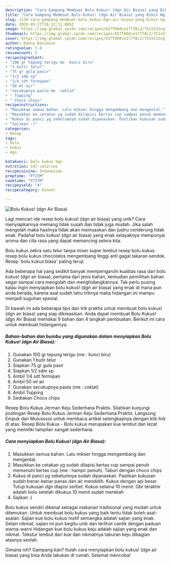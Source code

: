 ```yaml
---
description: "Cara Gampang Membuat Bolu Kukus! (dgn Air Biasa) yang Bikin Ngiler"
title: "Cara Gampang Membuat Bolu Kukus! (dgn Air Biasa) yang Bikin Ngiler"
slug: 1130-cara-gampang-membuat-bolu-kukus-dgn-air-biasa-yang-bikin-ngiler
date: 2020-05-27T16:12:11.805Z
image: https://img-global.cpcdn.com/recipes/b57f60dce177f8c2/751x532cq70/bolu-kukus-dgn-air-biasa-foto-resep-utama.jpg
thumbnail: https://img-global.cpcdn.com/recipes/b57f60dce177f8c2/751x532cq70/bolu-kukus-dgn-air-biasa-foto-resep-utama.jpg
cover: https://img-global.cpcdn.com/recipes/b57f60dce177f8c2/751x532cq70/bolu-kukus-dgn-air-biasa-foto-resep-utama.jpg
author: Danny Davidson
ratingvalue: 3.8
reviewcount: 5
recipeingredient:
- "100 gr tepung terigu me  kunci biru"
- "1 butir telur"
- "75 gr gula pasir"
- "1/2 sdm sp"
- "1/4 sdt fermipan"
- "50 ml air"
- "secukupnya pasta me  coklat"
- " Topping"
- " Choco chips"
recipeinstructions:
- "Masukkan semua bahan. Lalu mikser hingga mengembang dan mengental."
- "Masukkan ke cetakan yg sudah dilapisi kertas cup sampai penuh memenuhi kertas cup (me : hampir penuh). Taburi dengan choco chips"
- "Kukus di panci yg sebelumnya sudah dipanaskan. Pastikan kukusan sudah benar-benar panas dan air mendidih. Kukus dengan api besar. Tutup kukusan dgn dlapisi serbet. Kukus selama 10 menit. Gbr terakhir adalah bolu setelah dikukus 10 menit sudah merekah"
- "Sajikan :)"
categories:
- Resep
tags:
- bolu
- kukus
- dgn

katakunci: bolu kukus dgn 
nutrition: 147 calories
recipecuisine: Indonesian
preptime: "PT15M"
cooktime: "PT37M"
recipeyield: "4"
recipecategory: Dinner

---
```



![Bolu Kukus! (dgn Air Biasa)](https://img-global.cpcdn.com/recipes/b57f60dce177f8c2/751x532cq70/bolu-kukus-dgn-air-biasa-foto-resep-utama.jpg)

Lagi mencari ide resep bolu kukus! (dgn air biasa) yang unik? Cara menyiapkannya memang tidak susah dan tidak juga mudah. Jika salah mengolah maka hasilnya tidak akan memuaskan dan justru cenderung tidak enak. Padahal bolu kukus! (dgn air biasa) yang enak selayaknya mempunyai aroma dan cita rasa yang dapat memancing selera kita.

Bolu kukus zebra satu telur tanpa mixer super lembut resep bolu kukus. resep bolu kukus chocolatos mengembang tinggi anti gagal takaran sendok. Resep &#39;bolu kukus biasa&#39; paling teruji.

Ada beberapa hal yang sedikit banyak mempengaruhi kualitas rasa dari bolu kukus! (dgn air biasa), pertama dari jenis bahan, kemudian pemilihan bahan segar sampai cara mengolah dan menghidangkannya. Tak perlu pusing kalau ingin menyiapkan bolu kukus! (dgn air biasa) yang enak di mana pun anda berada, karena asal sudah tahu triknya maka hidangan ini mampu menjadi suguhan spesial.


Di bawah ini ada beberapa tips dan trik praktis untuk membuat bolu kukus! (dgn air biasa) yang siap dikreasikan. Anda dapat membuat Bolu Kukus! (dgn Air Biasa) memakai 9 bahan dan 4 langkah pembuatan. Berikut ini cara untuk membuat hidangannya.

<!--inarticleads1-->

##### Bahan-bahan dan bumbu yang digunakan dalam menyiapkan Bolu Kukus! (dgn Air Biasa):

1. Gunakan 100 gr tepung terigu (me : kunci biru)
1. Gunakan 1 butir telur
1. Siapkan 75 gr gula pasir
1. Siapkan 1/2 sdm sp
1. Ambil 1/4 sdt fermipan
1. Ambil 50 ml air
1. Gunakan secukupnya pasta (me : coklat)
1. Ambil  Topping
1. Sediakan  Choco chips


Resep Bolu Kukus Jerman Keju Sederhana Praktis. Silahkan kunjungi postingan Resep Bolu Kukus Jerman Keju Sederhana Praktis. Langsung Empuk dan Mulusssss untuk membaca artikel selengkapnya dengan klik link di atas. Resep Bolu Kukus - Bolu kukus merupakan kue lembut dan lezat yang memiliki tampilan sangat sederhana. 

<!--inarticleads2-->

##### Cara menyiapkan Bolu Kukus! (dgn Air Biasa):

1. Masukkan semua bahan. Lalu mikser hingga mengembang dan mengental.
1. Masukkan ke cetakan yg sudah dilapisi kertas cup sampai penuh memenuhi kertas cup (me : hampir penuh). Taburi dengan choco chips
1. Kukus di panci yg sebelumnya sudah dipanaskan. Pastikan kukusan sudah benar-benar panas dan air mendidih. Kukus dengan api besar. Tutup kukusan dgn dlapisi serbet. Kukus selama 10 menit. Gbr terakhir adalah bolu setelah dikukus 10 menit sudah merekah
1. Sajikan :)


Bolu kukus sendiri dikenal sebagai makanan tradisional yang mudah untuk ditemukan. Untuk membuat bolu kukus yang baik tentu tidak boleh asal-asalan. Sajian kue bolu kukus motif semangka adalah sajian yang enak. Selain nikmat, sajian ini pun begitu unik dan terlihat cantik dengan paduan warna-warni Hidangan kue bolu kukus keju adalah sajian yang enak dan nikmat. Tekstur lembut dari kue dan nikmatnya taburan keju dibagian atasnya seolah. 

Gimana nih? Gampang kan? Itulah cara menyiapkan bolu kukus! (dgn air biasa) yang bisa Anda lakukan di rumah. Selamat mencoba!
